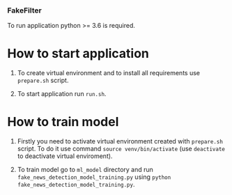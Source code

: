 ### FakeFilter

To run application python >= 3.6 is required. 

# How to start application

1. To create virtual environment and to install all requirements use `prepare.sh` script.

2. To start application run `run.sh`.

# How to train model

1. Firstly you need to activate virtual environment created with `prepare.sh` script. To do it  use command `source venv/bin/activate` (use `deactivate` to deactivate virtual enviroment). 

2. To train model go to `ml_model` directory and run `fake_news_detection_model_training.py` using `python fake_news_detection_model_training.py`.
